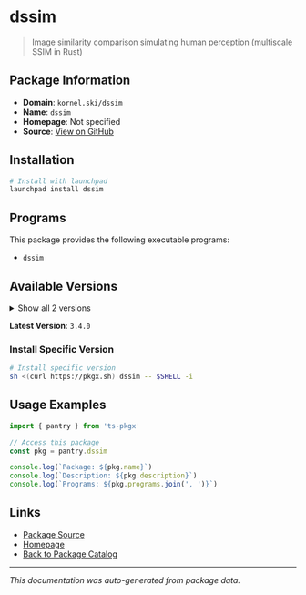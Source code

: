 # dssim

> Image similarity comparison simulating human perception (multiscale SSIM in Rust)

## Package Information

- **Domain**: `kornel.ski/dssim`
- **Name**: `dssim`
- **Homepage**: Not specified
- **Source**: [View on GitHub](https://github.com/pkgxdev/pantry/tree/main/projects/kornel.ski/dssim/package.yml)

## Installation

```bash
# Install with launchpad
launchpad install dssim
```

## Programs

This package provides the following executable programs:

- `dssim`

## Available Versions

<details>
<summary>Show all 2 versions</summary>

- `3.4.0`, `3.2.3`

</details>

**Latest Version**: `3.4.0`

### Install Specific Version

```bash
# Install specific version
sh <(curl https://pkgx.sh) dssim -- $SHELL -i
```

## Usage Examples

```typescript
import { pantry } from 'ts-pkgx'

// Access this package
const pkg = pantry.dssim

console.log(`Package: ${pkg.name}`)
console.log(`Description: ${pkg.description}`)
console.log(`Programs: ${pkg.programs.join(', ')}`)
```

## Links

- [Package Source](https://github.com/pkgxdev/pantry/tree/main/projects/kornel.ski/dssim/package.yml)
- [Homepage](#)
- [Back to Package Catalog](../package-catalog.md)

---

*This documentation was auto-generated from package data.*
